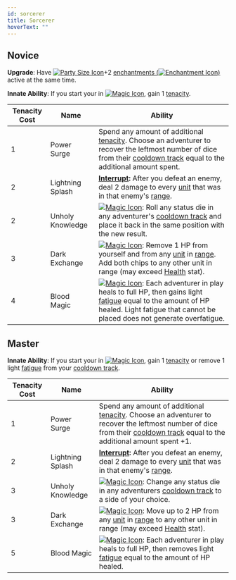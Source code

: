 ```yaml
---
id: sorcerer
title: Sorcerer
hoverText: ""
---
```


## Novice

**Upgrade**: Have [<img src="/icons/party-size.svg" alt="Party Size Icon" class="icon-svg" />](/docs/glossary/party-size)+2 [enchantments (<img src="/icons/enchantment.svg" alt="Enchantment Icon" class="icon-svg" />)](/docs/items/types/enchantment) active at the same time.

**Innate Ability**: If you start your in [<img src="/icons/magic.svg" alt="Magic Icon" class="icon-svg" />](/docs/battle-forms/magic), gain 1 [tenacity](/docs/glossary/tenacity).

| Tenacity Cost | Name             | Ability                                                                                                                                                                                                                                                                                         |
| ------------- | ---------------- | ----------------------------------------------------------------------------------------------------------------------------------------------------------------------------------------------------------------------------------------------------------------------------------------------- |
| 1             | Power Surge      | Spend any amount of additional [tenacity](/docs/glossary/tenacity). Choose an adventurer to recover the leftmost number of dice from their [cooldown track](/docs/glossary/cooldown-track) equal to the additional amount spent.                                                                |
| 2             | Lightning Splash | **[Interrupt](/docs/glossary/interrupt):** After you defeat an enemy, deal 2 damage to every [unit](/docs/glossary/unit) that was in that enemy's [range](/docs/glossary/range).                                                                                                                |
| 2             | Unholy Knowledge | [<img src="/icons/magic.svg" alt="Magic Icon" class="icon-svg" />](/docs/battle-forms/magic): Roll any status die in any adventurer's [cooldown track](/docs/glossary/cooldown-track) and place it back in the same position with the new result.                                               |
| 3             | Dark Exchange    | [<img src="/icons/magic.svg" alt="Magic Icon" class="icon-svg" />](/docs/battle-forms/magic): Remove 1 HP from yourself and from any [unit](/docs/glossary/unit) in [range](/docs/glossary/range). Add both chips to any other unit in range (may exceed [Health](/docs/stats/health) stat).    |
| 4             | Blood Magic      | [<img src="/icons/magic.svg" alt="Magic Icon" class="icon-svg" />](/docs/battle-forms/magic): Each adventurer in play heals to full HP, then gains light [fatigue](/docs/glossary/fatigue) equal to the amount of HP healed. Light fatigue that cannot be placed does not generate overfatigue. |

## Master

**Innate Ability**: If you start your in [<img src="/icons/magic.svg" alt="Magic Icon" class="icon-svg" />](/docs/battle-forms/magic), gain 1 [tenacity](/docs/glossary/tenacity) or remove 1 light [fatigue](/docs/glossary/fatigue) from your [cooldown track](/docs/glossary/cooldown-track).

| Tenacity Cost | Name             | Ability                                                                                                                                                                                                                                                        |
| ------------- | ---------------- | -------------------------------------------------------------------------------------------------------------------------------------------------------------------------------------------------------------------------------------------------------------- |
| 1             | Power Surge      | Spend any amount of additional [tenacity](/docs/glossary/tenacity). Choose an adventurer to recover the leftmost number of dice from their [cooldown track](/docs/glossary/cooldown-track) equal to the additional amount spent +1.                            |
| 2             | Lightning Splash | **[Interrupt](/docs/glossary/interrupt):** After you defeat an enemy, deal 2 damage to every [unit](/docs/glossary/unit) that was in that enemy's [range](/docs/glossary/range).                                                                               |
| 3             | Unholy Knowledge | [<img src="/icons/magic.svg" alt="Magic Icon" class="icon-svg" />](/docs/battle-forms/magic): Change any status die in any adventurers [cooldown track](/docs/glossary/cooldown-track) to a side of your choice.                                               |
| 3             | Dark Exchange    | [<img src="/icons/magic.svg" alt="Magic Icon" class="icon-svg" />](/docs/battle-forms/magic): Move up to 2 HP from any [unit](/docs/glossary/unit) in [range](/docs/glossary/range) to any other unit in range (may exceed [Health](/docs/stats/health) stat). |
| 5             | Blood Magic      | [<img src="/icons/magic.svg" alt="Magic Icon" class="icon-svg" />](/docs/battle-forms/magic): Each adventurer in play heals to full HP, then removes light [fatigue](/docs/glossary/fatigue) equal to the amount of HP healed.                                 |
